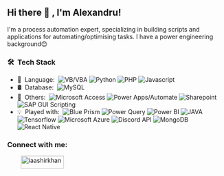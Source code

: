 <h2> Hi there 👋 , I'm Alexandru!</h2>

I'm a process automation expert, specializing in building scripts and applications for automating/optimising tasks. I have a power engineering background😊

<h3> 🛠 &nbsp;Tech Stack</h3>

- 📜 &nbsp;Language:&nbsp;
  ![VB/VBA](https://img.shields.io/badge/.NET-5C2D91?style=for-the-badge&logo=.net&logoColor=white)
  ![Python](https://img.shields.io/badge/Python-3776AB?style=for-the-badge&logo=python&logoColor=white)
  ![PHP](https://img.shields.io/badge/PHP-777BB4?style=for-the-badge&logo=php&logoColor=white)
  ![Javascript](https://img.shields.io/badge/JavaScript-F7DF1E?style=for-the-badge&logo=javascript&logoColor=black)
- 🛢 &nbsp;Database:&nbsp;
  ![MySQL](https://img.shields.io/badge/MySQL-00000F?style=for-the-badge&logo=mysql&logoColor=white)
- 🔧 &nbsp;Others:&nbsp;
  ![Microsoft Access](https://img.shields.io/badge/Microsoft_Access-A4373A?style=for-the-badge&logo=microsoft-access&logoColor=white)
  ![Power Apps/Automate](https://img.shields.io/badge/Microsoft_Office-D83B01?style=for-the-badge&logo=microsoft-office&logoColor=white)
  ![Sharepoint](https://img.shields.io/badge/Microsoft_SharePoint-0078D4?style=for-the-badge&logo=microsoft-sharepoint&logoColor=white)
  ![SAP GUI Scripting](https://img.shields.io/badge/SAP-0FAAFF?style=for-the-badge&logo=sap&logoColor=white)
- 💡 &nbsp;Played with:&nbsp;
  ![Blue Prism](https://img.shields.io/badge/Windows-0078D6?style=for-the-badge&logo=windows&logoColor=white)
  ![Power Query](https://img.shields.io/badge/Microsoft_Excel-217346?style=for-the-badge&logo=microsoft-excel&logoColor=white)
  ![Power BI](https://img.shields.io/badge/Microsoft_Office-D83B01?style=for-the-badge&logo=microsoft-office&logoColor=white)
  ![JAVA](https://img.shields.io/badge/Java-ED8B00?style=for-the-badge&logo=openjdk&logoColor=white)
  ![Tensorflow](https://img.shields.io/badge/TensorFlow-FF6F00?style=for-the-badge&logo=tensorflow&logoColor=white)
  ![Microsoft Azure](https://img.shields.io/badge/microsoft%20azure-0089D6?style=for-the-badge&logo=microsoft-azure&logoColor=white)
  ![Discord API](https://img.shields.io/badge/Discord-7289DA?style=for-the-badge&logo=discord&logoColor=white)
  ![MongoDB](https://img.shields.io/badge/MongoDB-4EA94B?style=for-the-badge&logo=mongodb&logoColor=white)
  ![React Native](https://img.shields.io/badge/React_Native-20232A?style=for-the-badge&logo=react&logoColor=61DAFB)
  
  
<h3 align="left">Connect with me:</h3>
<p style="margin-left: 2rem;">
  <span height="30" width="40"></span>
<a href="https://www.linkedin.com/in/alexcconstantin/" target="blank"><img align="center" src="https://img.shields.io/badge/LinkedIn-0077B5?style=for-the-badge&logo=linkedin&logoColor=white" alt="iaashirkhan" height="30" width="100" /></a>
</p>

<br/>
